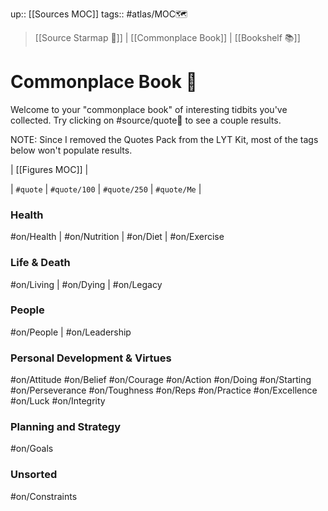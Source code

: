 up:: [[Sources MOC]]
tags:: #atlas/MOC🗺 

> [[Source Starmap 🔭]] | [[Commonplace Book]] | [[Bookshelf 📚]]

# Commonplace Book 📖
Welcome to your "commonplace book" of interesting tidbits you've collected. Try clicking on #source/quote💬 to see a couple results. 

NOTE: Since I removed the Quotes Pack from the LYT Kit, most of the tags below won't populate results. 

| [[Figures MOC]] | 

| `#quote` | `#quote/100` | `#quote/250` | `#quote/Me` |

### Health
#on/Health | #on/Nutrition | #on/Diet | #on/Exercise

### Life & Death
#on/Living | #on/Dying | #on/Legacy

### People
#on/People | #on/Leadership

### Personal Development & Virtues
#on/Attitude #on/Belief #on/Courage
#on/Action #on/Doing #on/Starting
#on/Perseverance #on/Toughness
#on/Reps #on/Practice #on/Excellence #on/Luck
#on/Integrity

### Planning and Strategy
#on/Goals

### Unsorted
#on/Constraints 